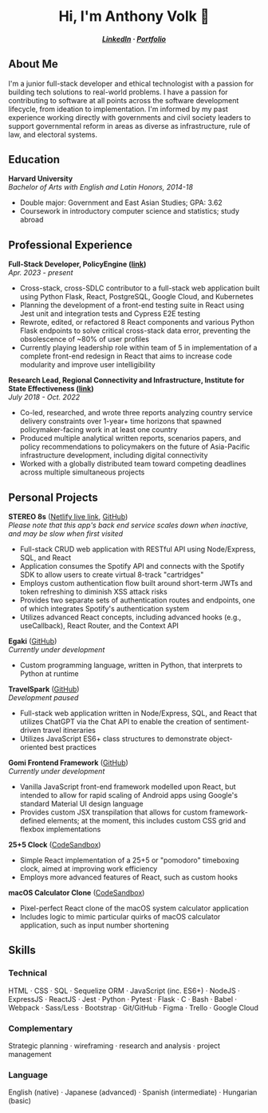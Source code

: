 <h1 align="center">Hi, I'm Anthony Volk 👋</h1>
<h5 align="center"><a href="https://www.linkedin.com/in/anthonyvolk" target="blank">LinkedIn</a> · <a href="https://www.anthonyvolk.com" target="blank">Portfolio</a></h5>
<h2>About Me</h2>

I'm a junior full-stack developer and ethical technologist with a passion for building tech solutions to real-world problems. I have a passion for contributing to software at all points across the software development lifecycle, from ideation to implementation. I'm informed by my past experience working directly with governments and civil society leaders to support governmental reform in areas as diverse as infrastructure, rule of law, and electoral systems.

<h2>Education</h2>

**Harvard University**  
*Bachelor of Arts with English and Latin Honors, 2014-18*
- Double major: Government and East Asian Studies; GPA: 3.62
- Coursework in introductory computer science and statistics; study abroad

<h2>Professional Experience</h2>

**Full-Stack Developer, PolicyEngine ([link](https://www.policyengine.org))**  
*Apr. 2023 - present*  
- Cross-stack, cross-SDLC contributor to a full-stack web application built using Python Flask, React, PostgreSQL, Google Cloud, and Kubernetes
- Planning the development of a front-end testing suite in React using Jest unit and integration tests and Cypress E2E testing
- Rewrote, edited, or refactored 8 React components and various Python Flask endpoints to solve critical cross-stack data error, preventing the obsolescence of ~80% of user profiles
- Currently playing leadership role within team of 5 in implementation of a complete front-end redesign in React that aims to increase code modularity and improve user intelligibility

**Research Lead, Regional Connectivity and Infrastructure, Institute for State Effectiveness ([link](https://www.effectivestates.org))**  
*July 2018 - Oct. 2022*  
- Co-led, researched, and wrote three reports analyzing country service delivery constraints over 1-year+ time horizons that spawned policymaker-facing work in at least one country
- Produced multiple analytical written reports, scenarios papers, and policy recommendations to policymakers on the future of Asia-Pacific infrastructure development, including digital connectivity
- Worked with a globally distributed team toward competing deadlines across multiple simultaneous projects

<h2>Personal Projects</h2>

**STEREO 8s** ([Netlify live link](https://tinyurl.com/bdfdpmsf), [GitHub](https://tinyurl.com/bdvm5f6a))  
_Please note that this app's back end service scales down when inactive, and may be slow when first visited_  
- Full-stack CRUD web application with RESTful API using Node/Express, SQL, and React
- Application consumes the Spotify API and connects with the Spotify SDK to allow users to create virtual 8-track "cartridges"
- Employs custom authentication flow built around short-term JWTs and token refreshing to diminish XSS attack risks
- Provides two separate sets of authentication routes and endpoints, one of which integrates Spotify's authentication system
- Utilizes advanced React concepts, including advanced hooks (e.g., useCallback), React Router, and the Context API

**Egaki** ([GitHub](https://github.com/anth-volk/egaki))  
_Currently under development_
- Custom programming language, written in Python, that interprets to Python at runtime

**TravelSpark** ([GitHub](https://tinyurl.com/2bfty5kj))  
_Development paused_
- Full-stack web application written in Node/Express, SQL, and React that utilizes ChatGPT via the Chat API to enable the creation of sentiment-driven travel itineraries
- Utilizes JavaScript ES6+ class structures to demonstrate object-oriented best practices

**Gomi Frontend Framework** ([GitHub](https://github.com/anth-volk/gomi-frontend-framework))  
_Currently under development_  
- Vanilla JavaScript front-end framework modelled upon React, but intended to allow for rapid scaling of Android apps using Google's standard Material UI design language
- Provides custom JSX transpilation that allows for custom framework-defined elements; at the moment, this includes custom CSS grid and flexbox implementations

**25+5 Clock** ([CodeSandbox](https://f2ywg4.csb.app/))
- Simple React implementation of a 25+5 or "pomodoro" timeboxing clock, aimed at improving work efficiency
- Employs more advanced features of React, such as custom hooks

**macOS Calculator Clone** ([CodeSandbox](https://8miwnq.csb.app/))
- Pixel-perfect React clone of the macOS system calculator application
- Includes logic to mimic particular quirks of macOS calculator application, such as input number shortening

<h2>Skills</h2>

<h3>Technical</h3>

HTML · CSS · SQL · Sequelize ORM · JavaScript (inc. ES6+) · NodeJS · ExpressJS · ReactJS · Jest · Python · Pytest · Flask · C · Bash · Babel · Webpack · Sass/Less · Bootstrap · Git/GitHub · Figma · Trello · Google Cloud

<h3>Complementary</h3>

Strategic planning · wireframing · research and analysis · project management

<h3>Language</h3>

English (native) · Japanese (advanced) · Spanish (intermediate) · Hungarian (basic)
